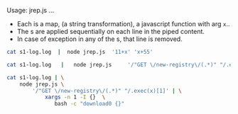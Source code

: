 
Usage: jrep.js  <filter1>  <filter2> ...

* Each <filter> is a map, (a string transformation), a javascript function with arg `x`..
* The <filter>s are applied sequentially on each line in the piped content.
* In case of exception in any of the <filter>s, that line is removed.


```bash
cat s1-log.log  |  node jrep.js  '11+x' 'x+55'

cat s1-log.log   |   node jrep.js     '/"GET \/new-registry\/(.*)" "/.exec(x)[1]'

cat s1-log.log | \
    node jrep.js \
        '/"GET \/new-registry\/(.*)" "/.exec(x)[1]' | \
            xargs -n 1 -I {}  \
               bash -c "download0 {}"
```
